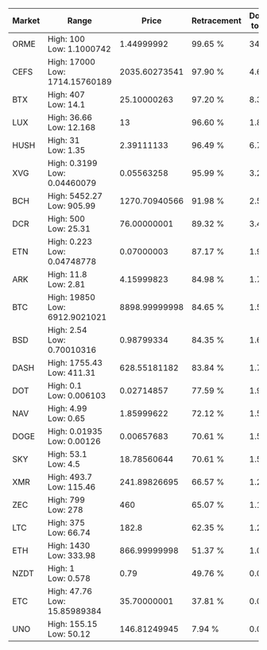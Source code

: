 | Market | Range | Price| Retracement | Doubles to 50% |
| --- | --- | --- | --- | --- |
| ORME | High: 100<br />Low: 1.1000742 | 1.44999992 | 99.65 % | 34.86 |
| CEFS | High: 17000<br />Low: 1714.15760189 | 2035.60273541 | 97.90 % | 4.60 |
| BTX | High: 407<br />Low: 14.1 | 25.10000263 | 97.20 % | 8.39 |
| LUX | High: 36.66<br />Low: 12.168 | 13 | 96.60 % | 1.88 |
| HUSH | High: 31<br />Low: 1.35 | 2.39111133 | 96.49 % | 6.76 |
| XVG | High: 0.3199<br />Low: 0.04460079 | 0.05563258 | 95.99 % | 3.28 |
| BCH | High: 5452.27<br />Low: 905.99 | 1270.70940566 | 91.98 % | 2.50 |
| DCR | High: 500<br />Low: 25.31 | 76.00000001 | 89.32 % | 3.46 |
| ETN | High: 0.223<br />Low: 0.04748778 | 0.07000003 | 87.17 % | 1.93 |
| ARK | High: 11.8<br />Low: 2.81 | 4.15999823 | 84.98 % | 1.76 |
| BTC | High: 19850<br />Low: 6912.9021021 | 8898.99999998 | 84.65 % | 1.50 |
| BSD | High: 2.54<br />Low: 0.70010316 | 0.98799334 | 84.35 % | 1.64 |
| DASH | High: 1755.43<br />Low: 411.31 | 628.55181182 | 83.84 % | 1.72 |
| DOT | High: 0.1<br />Low: 0.006103 | 0.02714857 | 77.59 % | 1.95 |
| NAV | High: 4.99<br />Low: 0.65 | 1.85999622 | 72.12 % | 1.52 |
| DOGE | High: 0.01935<br />Low: 0.00126 | 0.00657683 | 70.61 % | 1.57 |
| SKY | High: 53.1<br />Low: 4.5 | 18.78560644 | 70.61 % | 1.53 |
| XMR | High: 493.7<br />Low: 115.46 | 241.89826695 | 66.57 % | 1.26 |
| ZEC | High: 799<br />Low: 278 | 460 | 65.07 % | 1.17 |
| LTC | High: 375<br />Low: 66.74 | 182.8 | 62.35 % | 1.21 |
| ETH | High: 1430<br />Low: 333.98 | 866.99999998 | 51.37 % | 1.02 |
| NZDT | High: 1<br />Low: 0.578 | 0.79 | 49.76 % | 0.00 |
| ETC | High: 47.76<br />Low: 15.85989384 | 35.70000001 | 37.81 % | 0.00 |
| UNO | High: 155.15<br />Low: 50.12 | 146.81249945 | 7.94 % | 0.00 |
